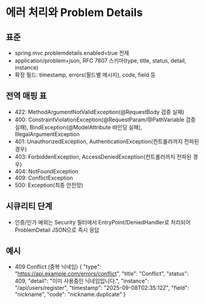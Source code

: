 # 에러 처리와 Problem Details

## 표준
- spring.mvc.problemdetails.enabled=true 전제
- application/problem+json, RFC 7807 스키마(type, title, status, detail, instance)
- 확장 필드: timestamp, errors(필드별 메시지), code, field 등

## 전역 매핑 표
- 422: MethodArgumentNotValidException(@RequestBody 검증 실패)
- 400: ConstraintViolationException(@RequestParam/@PathVariable 검증 실패), BindException(@ModelAttribute 바인딩 실패), IllegalArgumentException
- 401: UnauthorizedException, AuthenticationException(컨트롤러까지 전파된 경우)
- 403: ForbiddenException, AccessDeniedException(컨트롤러까지 전파된 경우)
- 404: NotFoundException
- 409: ConflictException
- 500: Exception(최종 안전망)

## 시큐리티 단계
- 인증/인가 예외는 Security 필터에서 EntryPoint/DeniedHandler로 처리되어 ProblemDetail JSON으로 즉시 응답

## 예시
- 409 Conflict (중복 닉네임)
  {
  "type": "https://api.example.com/errors/conflict",
  "title": "Conflict",
  "status": 409,
  "detail": "이미 사용중인 닉네임입니다.",
  "instance": "/api/users/register",
  "timestamp": "2025-09-08T02:35:12Z",
  "field": "nickname",
  "code": "nickname.duplicate"
  }
